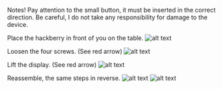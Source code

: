 Notes! 
Pay attention to the small button, it must be inserted in the correct direction.
Be careful, I do not take any responsibility for damage to the device.

Place the hackberry in front of you on the table.
![alt text](https://github.com/bjoernfranck/HackberryPi/blob/main/CaseDisassembley/pictures/pic1.jpg)

Loosen the four screws. (See red arrow)
![alt text](https://github.com/bjoernfranck/HackberryPi/blob/main/CaseDisassembley/pictures/pic2.jpg)

Lift the display. (See red arrow)
![alt text](https://github.com/bjoernfranck/HackberryPi/blob/main/CaseDisassembley/pictures/pic3.jpg)

Reassemble, the same steps in reverse.
![alt text](https://github.com/bjoernfranck/HackberryPi/blob/main/CaseDisassembley/pictures/pic4.jpg)
![alt text](https://github.com/bjoernfranck/HackberryPi/blob/main/CaseDisassembley/pictures/pic5.jpg)
